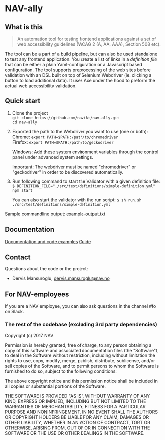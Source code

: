 # NAV-ally

## What is this

> An automation tool for testing frontend applications against a set of web accessibility guidelines (WCAG 2 (A, AA, AAA), Section 508 etc).

The tool can be a part of a build pipeline, but can also be used standalone to test any frontend application. You create a list of links in a *definition file* that can
 be either a plain Yaml-configuration or a Javascript based configuration. The tool supports preprocessing of the web sites before validation with an DSL built on top of Selenium Webdriver (ie.
 clicking a button to load additional data). It uses Axe under the hood to preform the actual web accessibility validation.
<br />

## <a id="quick_start"> Quick start

1. Clone the project   
    `git clone https://github.com/navikt/nav-ally.git`  
    `cd nav-ally`  

2. Exported the path to the Webdriver you want to use (one or both):  
    Chrome: `export PATH=$PATH:/path/to/chromedriver`  
    Firefox: `export PATH=$PATH:/path/to/geckodriver`  

    Windows: Add these system environment variables through the control panel under advanced system settings.  

    Important: The webdriver must be named "chromedriver" or "geckodriver" in order to be discovered automatically.

3. Run following command to start the Validator with a given definition file:
    `$ DEFINITION_FILE="./src/test/definitions/simple-definition.yml" npm start`  

    You can also start the validator with the run script:
    `$ sh run.sh ./src/test/definitions/simple-definition.yml`

Sample commandline output: [example-output.txt](example-output.txt)
<br />

## Documentation

[Documentation and code examples](documentation.md)
[Guide](https://navikt.github.io/nav-ally/)

## Contact

Questions about the code or the project:

* Dervis Mansuroglu, dervis.mansuroglu@nav.no

## For NAV-employees

If you are a NAV employee, you can also ask questions in the channel #fo on Slack.

### The rest of the codebase (excluding 3rd party dependencies)
Copyright (c) 2017 NAV

Permission is hereby granted, free of charge, to any person obtaining a copy of this software and associated documentation files (the "Software"), to deal in the Software without restriction, including without limitation the rights to use, copy, modify, merge, publish, distribute, sublicense, and/or sell copies of the Software, and to permit persons to whom the Software is furnished to do so, subject to the following conditions:

The above copyright notice and this permission notice shall be included in all copies or substantial portions of the Software.

THE SOFTWARE IS PROVIDED "AS IS", WITHOUT WARRANTY OF ANY KIND, EXPRESS OR IMPLIED, INCLUDING BUT NOT LIMITED TO THE WARRANTIES OF MERCHANTABILITY, FITNESS FOR A PARTICULAR PURPOSE AND NONINFRINGEMENT. IN NO EVENT SHALL THE AUTHORS OR COPYRIGHT HOLDERS BE LIABLE FOR ANY CLAIM, DAMAGES OR OTHER LIABILITY, WHETHER IN AN ACTION OF CONTRACT, TORT OR OTHERWISE, ARISING FROM, OUT OF OR IN CONNECTION WITH THE SOFTWARE OR THE USE OR OTHER DEALINGS IN THE SOFTWARE.
